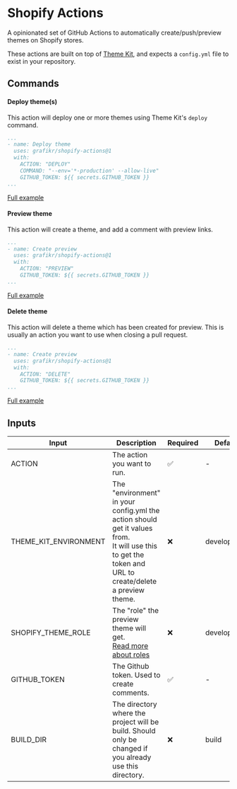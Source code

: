 # Shopify Actions

A opinionated set of GitHub Actions to automatically create/push/preview themes on Shopify stores.

These actions are built on top of [Theme Kit](https://shopify.dev/themes/tools/theme-kit), and expects a `config.yml` file to exist in your repository.

## Commands
#### Deploy theme(s)
This action will deploy one or more themes using Theme Kit's `deploy` command.

```yaml
...
- name: Deploy theme
  uses: grafikr/shopify-actions@1
  with:
    ACTION: "DEPLOY"
    COMMAND: "--env='*-production' --allow-live"
    GITHUB_TOKEN: ${{ secrets.GITHUB_TOKEN }}
...
```

[Full example](./examples/deploy.yml)

#### Preview theme
This action will create a theme, and add a comment with preview links.

```yaml
...
- name: Create preview
  uses: grafikr/shopify-actions@1
  with:
    ACTION: "PREVIEW"
    GITHUB_TOKEN: ${{ secrets.GITHUB_TOKEN }}
...
```

[Full example](./examples/preview.yml)

#### Delete theme
This action will delete a theme which has been created for preview. This is usually an action you want to use when closing a pull request.

```yaml
...
- name: Create preview
  uses: grafikr/shopify-actions@1
  with:
    ACTION: "DELETE"
    GITHUB_TOKEN: ${{ secrets.GITHUB_TOKEN }}
...
```

[Full example](./examples/delete.yml)

## Inputs
| Input                 | Description                                                                                                                                                | Required           | Default     |
|-----------------------|------------------------------------------------------------------------------------------------------------------------------------------------------------|--------------------|-------------|
| ACTION                | The action you want to run.                                                                                                                                | :white_check_mark: | -           |
| THEME_KIT_ENVIRONMENT | The "environment" in your config.yml the action should get it values from.<br/>It will use this to get the token and URL to create/delete a preview theme. | :x:                | development |
| SHOPIFY_THEME_ROLE    | The "role" the preview theme will get.<br/>[Read more about roles](https://shopify.dev/api/admin-rest/2021-10/resources/theme#resource-object)             | :x:                | development |
| GITHUB_TOKEN          | The Github token. Used to create comments.                                                                                                                 | :white_check_mark: | -           |
| BUILD_DIR             | The directory where the project will be build. Should only be changed if you already use this directory.                                                   | :x:                | build       |
